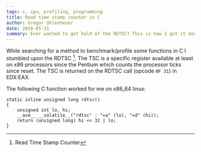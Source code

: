 ```yaml
---
tags: c, cpu, profiling, programming
title: Read time stamp counter in C
author: Gregor Uhlenheuer
date: 2010-05-31
summary: Ever wanted to get hold of the RDTSC? This is how I got it done in C.
---
```

While searching for a method to benchmark/profile some functions in C I
stumbled upon the RDTSC [^1]. The TSC is a specific
register available at least on x86 processors since the Pentium which counts
the processor ticks since reset. The TSC is returned on the RDTSC call (opcode
`0F 31`) in EDX:EAX.

The following C function worked for me on x86_64 linux:

~~~ {.C}
static inline unsigned long rdtsc()
{
    unsigned int lo, hi;
    __asm__ __volatile__("rdtsc" : "=a" (lo), "=d" (hi));
    return (unsigned long) hi << 32 | lo;
}
~~~

[^1]: Read Time Stamp Counter
